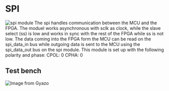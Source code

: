 
# SPI
![spi module](https://i.gyazo.com/c7ea519f0bfc1355b7048601c0b834e8.png)
The spi handles communication between the MCU and the FPGA. The moduel works asynchronous with sclk as clock, while the slave select (ss) is low and works in sync with the rest of the FPGA while ss is not low.
The data coming into the FPGA form the MCU can be read on the spi_data_in bus while outgoing data is sent to the MCU using the spi_data_out bus on the spi module.
This module is set up with the following polarity and phase:
CPOL: 0
CPHA: 0

## Test bench
![Image from Gyazo](https://i.gyazo.com/e856f0cace5aabb92b863ec43b2b1aae.png)

<!--stackedit_data:
eyJoaXN0b3J5IjpbMTEwMDQ3NzAzMCw1MjI0NDAzOCwtMzUyOT
k0NDg1LDgxMDAwNTM3NV19
-->